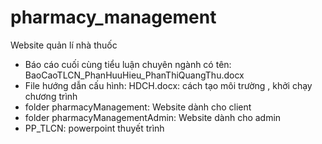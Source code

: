# pharmacy_management
Website quản lí nhà thuốc
- Báo cáo cuối cùng tiểu luận chuyên ngành có tên: BaoCaoTLCN_PhanHuuHieu_PhanThiQuangThu.docx
- File hướng dẫn cấu hình: HDCH.docx: cách tạo môi trường , khởi chạy chương trình
- folder pharmacyManagement: Website dành cho client
- folder pharmacyManagementAdmin: Website dành cho admin
- PP_TLCN: powerpoint thuyết trình

